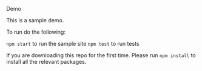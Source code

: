 Demo

This is a sample demo.

To run do the following:

```npm start``` to run the sample site
```npm test``` to run tests

If you are downloading this repo for the first time. Please run ```npm install``` to install all the relevant packages.

